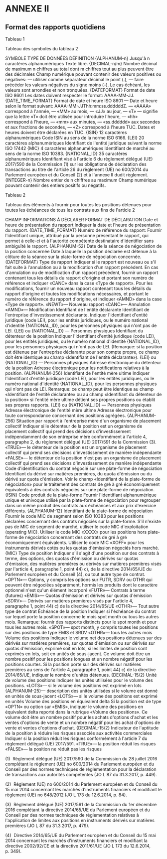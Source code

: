 # ANNEXE II

## Format des rapports quotidiens

Tableau 1

Tableau des symboles du tableau 2

SYMBOLE TYPE DE DONNÉES DÉFINITION {ALPHANUM-n} Jusqu'à n caractères alphanumériques Texte libre. {DECIMAL-n/m} Nombre décimal de maximum n chiffres au total dont m chiffres tout au plus peuvent être des décimales Champ numérique pouvant contenir des valeurs positives ou négatives: — utiliser comme séparateur décimal le point (.), — faire précéder les valeurs négatives du signe moins (–). Le cas échéant, les valeurs sont arrondies et non tronquées. {DATEFORMAT} Format de date ISO 8601 Les dates doivent respecter le format: AAAA-MM-JJ. {DATE_TIME_FORMAT} Format de date et heure ISO 8601 — Date et heure selon le format suivant: AAAA-MM-JJThh:mm:ss.ddddddZ. — «AAAA» correspond à l'année, — «MM» au mois, — «JJ» au jour, — «T» — signifie que la lettre «T» doit être utilisée pour introduire l'heure, — «hh» correspond à l'heure, — «mm» aux minutes, — «ss.dddddd» aux secondes et aux fractions de secondes, — «Z» correspond à l'heure TUC. Dates et heures doivent être déclarées en TUC. {ISIN} 12 caractères alphanumériques Code ISIN au sens de la norme ISO 6166. {LEI} 20 caractères alphanumériques Identifiant de l'entité juridique suivant la norme ISO 17442 {MIC} 4 caractères alphanumériques Identifiant de marché au sens de la norme ISO 10383. {NATIONAL_ID} 35 caractères alphanumériques Identifiant visé à l'article 6 du règlement délégué (UE) 2017/590 de la Commission (1) sur les obligations de déclaration des transactions au titre de l'article 26 du règlement (UE) no 600/2014 du Parlement européen et du Conseil (2) et à l'annexe II dudit règlement. {INTEGER-n} Nombre entier de n chiffres au maximum Champ numérique pouvant contenir des entiers positifs ou négatifs.



Tableau 2

Tableau des éléments à fournir pour toutes les positions détenues pour toutes les échéances de tous les contrats aux fins de l'article 2

CHAMP INFORMATIONS À DÉCLARER FORMAT DE DÉCLARATION Date et heure de présentation du rapport Indiquer la date et l'heure de présentation du rapport. {DATE_TIME_FORMAT} Numéro de référence du rapport: Fournir l'identifiant unique, attribué par la personne présentant le rapport, qui permet à celle-ci et à l'autorité compétente destinataire d'identifier sans ambiguïté le rapport. {ALPHANUM-52} Date de la séance de négociation de la position concernée Date à laquelle la position déclarée est détenue à la clôture de la séance sur la plate-forme de négociation concernée. {DATEFORMAT} Type de rapport Indiquer si le rapport est nouveau ou s'il fait suite à l'annulation ou à la modification d'un rapport précédent. En cas d'annulation ou de modification d'un rapport précédent, fournir un rapport contenant tous les détails du rapport d'origine et portant son numéro de référence et indiquer «CANC» dans la case «Type de rapport». Pour les modifications, fournir un nouveau rapport contenant tous les détails du rapport d'origine et toutes les modifications nécessaires, et portant le numéro de référence du rapport d'origine, et indiquer «AMND» dans la case «Type de rapport». «NEWT»— Nouveau rapport «CANC»— Annulation «AMND»— Modification Identifiant de l'entité déclarante Identifiant de l'entreprise d'investissement déclarante. Indiquer l'identifiant d'entité juridique (code LEI), pour les entités juridiques, ou le numéro national d'identité {NATIONAL_ID}, pour les personnes physiques qui n'ont pas de LEI. {LEI} ou {NATIONAL_ID} — Personnes physiques Identifiant du détenteur de la position Indiquer l'identifiant d'entité juridique (code LEI), pour les entités juridiques, ou le numéro national d'identité {NATIONAL_ID}, pour les personnes physiques qui n'ont pas de LEI. (Remarque: si la position est détenue par l'entreprise déclarante pour son compte propre, ce champ doit être identique au champ «Identifiant de l'entité déclarante»). {LEI} ou {NATIONAL_ID} — Personnes physiques Adresse électronique du détenteur de la position Adresse électronique pour les notifications relatives à la position. {ALPHANUM-256} Identifiant de l'entité mère ultime Indiquer l'identifiant d'entité juridique (code LEI), pour les entités juridiques, ou le numéro national d'identité {NATIONAL_ID}, pour les personnes physiques qui n'ont pas de LEI. Remarque: ce champ peut être identique au champ «Identifiant de l'entité déclarante» ou au champ «Identifiant du détenteur de la position» si l'entité mère ultime détient ses propres positions ou établit ses propres rapports. {LEI} ou {NATIONAL_ID} — Personnes physiques Adresse électronique de l'entité mère ultime Adresse électronique pour toute correspondance concernant des positions agrégées. {ALPHANUM-256} Situation par rapport à l'entreprise mère d'un organisme de placement collectif Indiquer si le détenteur de la position est un organisme de placement collectif qui prend des décisions d'investissement indépendamment de son entreprise mère conformément à l'article 4, paragraphe 2, du règlement délégué (UE) 2017/591 de la Commission (3). «TRUE»— le détenteur de la position est un organisme de placement collectif qui prend ses décisions d'investissement de manière indépendante «FALSE»— le détenteur de la position n'est pas un organisme de placement collectif qui prend ses décisions d'investissement de manière indépendante Code d'identification du contrat négocié sur une plate-forme de négociation Identifiant du dérivé sur matières premières, du quota d'émission ou du dérivé sur quota d'émission. Voir le champ «Identifiant de la plate-forme de négociation» pour le traitement des contrats de gré à gré économiquement équivalents à des contrats négociés sur une plate-forme de négociation. {ISIN} Code produit de la plate-forme Fournir l'identifiant alphanumérique unique et univoque utilisé par la plate-forme de négociation pour regrouper dans un même produit des contrats aux échéances et aux prix d'exercice différents. {ALPHANUM-12} Identifiant de la plate-forme de négociation Fournir le code MIC de segment selon ISO 10383 pour les positions déclarées concernant des contrats négociés sur la plate-forme. S'il n'existe pas de MIC de segment de marché, utiliser le code MIC d'exploitation (operating MIC). Utiliser le code MIC «XXXX» pour les positions hors plate-forme de négociation concernant des contrats de gré à gré économiquement équivalents. Utiliser le code MIC «XOFF» pour les instruments dérivés cotés ou les quotas d'émission négociés hors marché. {MIC} Type de position Indiquer s'il s'agit d'une position sur des contrats à terme, des options, des quotas d'émission ou dérivés sur quotas d'émission, des matières premières ou dérivés sur matières premières visés par l'article 4, paragraphe 1, point 44) c), de la directive 2014/65/UE du Parlement européen et du Conseil (4), ou tout autre type de contrat. «OPTN»— Options, y compris les options sur FUTR, SDRV ou OTHR qui peuvent être négociées séparément, hormis les produits dont le caractère optionnel n'est qu'un élément incorporé «FUTR»— Contrats à terme (futures) «EMIS»— Quotas d'émission et dérivés sur quotas d'émission «SDRV»— Dérivés sur matières premières visés par l'article 4, paragraphe 1, point 44) c) de la directive 2014/65/UE «OTHR»— Tout autre type de contrat Échéance de la position Indiquer si l'échéance du contrat sur lequel porte la position concerne le mois spot month ou tous les autres mois. Remarque: fournir des rapports distincts pour le spot month et pour tous les autres mois. «SPOT»— spot month, y compris toutes les positions sur des positions de type EMIS et SRDV «OTHR»— tous les autres mois Volume des positions Indiquer le volume net des positions détenues sur des dérivés sur matières premières, sur quotas d'émission ou sur dérivés sur quotas d'émission, exprimé soit en lots, si les limites de position sont exprimés en lots, soit en unités de sous-jacent. Ce volume doit être un nombre positif pour les positions longues et un nombre négatif pour les positions courtes. Si la position porte sur des dérivés sur matières premières au sens de l'article 4, paragraphe 1, point 44) c) de la directive 2014/65/UE, indiquer le nombre d'unités détenues. {DECIMAL-15/2} Unité de volume des positions Indiquer les unités utilisées pour le volume des positions. «LOTS»— si le volume des positions est exprimé en lots {ALPHANUM-25}— description des unités utilisées si le volume est donné en unités de sous-jacent «LOTS»— si le volume des positions est exprimé en unités Volume des positions en équivalent delta Si la position est de type «OPTN» ou option sur «EMIS», indiquer le volume des positions en équivalent delta reporté dans la rubrique «Volume des positions». Ce volume doit être un nombre positif pour les achats d'options d'achat et les ventes d'options de vente et un nombre négatif pour les achat d'options de vente et ventes d'options d'achat. {DECIMAL-15/2} Indicateur de l'aptitude de la position à réduire les risques associés aux activités commerciales Indiquer si la position réduit les risques conformément à l'article 7 du règlement délégué (UE) 2017/591. «TRUE»— la position réduit les risques «FALSE»— la position ne réduit pas les risques



(1)  Règlement délégué (UE) 2017/590 de la Commission du 28 juillet 2016 complétant le règlement (UE) no 600/2014 du Parlement européen et du Conseil par des normes techniques de réglementation pour la déclaration de transactions aux autorités compétentes (JO L 87 du 31.3.2017, p. 449).

(2)  Règlement (UE) no 600/2014 du Parlement européen et du Conseil du 15 mai 2014 concernant les marchés d'instruments financiers et modifiant le règlement (UE) no 648/2012 (JO L 173 du 12.6.2014, p. 84).

(3)  Règlement délégué (UE) 2017/591 de la Commission du 1er décembre 2016 complétant la directive 2014/65/UE du Parlement européen et du Conseil par des normes techniques de réglementation relatives à l'application de limites aux positions en instruments dérivés sur matières premières (JO L 87 du 31.3.2017, p. 479).

(4)  Directive 2014/65/UE du Parlement européen et du Conseil du 15 mai 2014 concernant les marchés d'instruments financiers et modifiant la directive 2002/92/CE et la directive 2011/61/UE (JO L 173 du 12.6.2014, p. 349).

